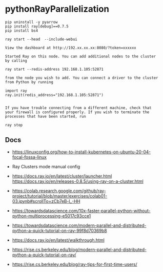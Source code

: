 # pythonRayParallelization

```
pip uninstall -y pyarrow
pip install ray[debug]==0.7.5
pip install bs4

ray start --head  --include-webui

View the dashboard at http://192.xx.xx.xx:8080/?token=xxxxxx

Started Ray on this node. You can add additional nodes to the cluster by calling

ray start --redis-address 192.168.1.105:52871

from the node you wish to add. You can connect a driver to the cluster from Python by running

import ray
ray.init(redis_address="192.168.1.105:52871")


If you have trouble connecting from a different machine, check that your firewall is configured properly. If you wish to terminate the processes that have been started, run

ray stop

```

##  Docs

- https://linuxconfig.org/how-to-install-kubernetes-on-ubuntu-20-04-focal-fossa-linux
- Ray Clusters mode manual config
- https://docs.ray.io/en/latest/cluster/launcher.html
https://docs.ray.io/en/releases-0.8.5/using-ray-on-a-cluster.html

- https://colab.research.google.com/github/ray-project/tutorial/blob/master/exercises/colab01-03.ipynb#scrollTo=zCb7eB-l_-HH

- https://towardsdatascience.com/10x-faster-parallel-python-without-python-multiprocessing-e5017c93cce1

- https://towardsdatascience.com/modern-parallel-and-distributed-python-a-quick-tutorial-on-ray-99f8d70369b8
- https://docs.ray.io/en/latest/walkthrough.html

- https://rise.cs.berkeley.edu/blog/modern-parallel-and-distributed-python-a-quick-tutorial-on-ray/

- https://rise.cs.berkeley.edu/blog/ray-tips-for-first-time-users/

